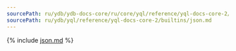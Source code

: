 ```yaml
---
sourcePath: ru/ydb/ydb-docs-core/ru/core/yql/reference/yql-docs-core-2/builtins/json.md
sourcePath: ru/ydb/yql/reference/yql-docs-core-2/builtins/json.md
---
```


{% include [json.md](_includes/json.md) %}
